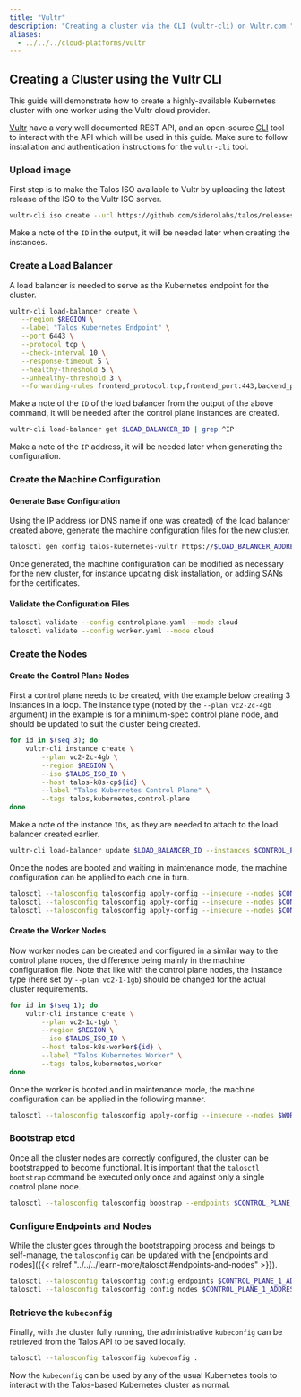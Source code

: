 ```yaml
---
title: "Vultr"
description: "Creating a cluster via the CLI (vultr-cli) on Vultr.com."
aliases:
  - ../../../cloud-platforms/vultr
---
```


## Creating a Cluster using the Vultr CLI

This guide will demonstrate how to create a highly-available Kubernetes cluster with one worker using the Vultr cloud provider.

[Vultr](https://www.vultr.com/) have a very well documented REST API, and an open-source [CLI](https://github.com/vultr/vultr-cli) tool to interact with the API which will be used in this guide.
Make sure to follow installation and authentication instructions for the `vultr-cli` tool.

### Upload image

First step is to make the Talos ISO available to Vultr by uploading the latest release of the ISO to the Vultr ISO server.

```bash
vultr-cli iso create --url https://github.com/siderolabs/talos/releases/download/{{< release >}}/metal-amd64.iso
```

Make a note of the `ID` in the output, it will be needed later when creating the instances.

### Create a Load Balancer

A load balancer is needed to serve as the Kubernetes endpoint for the cluster.

```bash
vultr-cli load-balancer create \
   --region $REGION \
   --label "Talos Kubernetes Endpoint" \
   --port 6443 \
   --protocol tcp \
   --check-interval 10 \
   --response-timeout 5 \
   --healthy-threshold 5 \
   --unhealthy-threshold 3 \
   --forwarding-rules frontend_protocol:tcp,frontend_port:443,backend_protocol:tcp,backend_port:6443
```

Make a note of the `ID` of the load balancer from the output of the above command, it will be needed after the control plane instances are created.

```bash
vultr-cli load-balancer get $LOAD_BALANCER_ID | grep ^IP
```

Make a note of the `IP` address, it will be needed later when generating the configuration.

### Create the Machine Configuration

#### Generate Base Configuration

Using the IP address (or DNS name if one was created) of the load balancer created above, generate the machine configuration files for the new cluster.

```bash
talosctl gen config talos-kubernetes-vultr https://$LOAD_BALANCER_ADDRESS
```

Once generated, the machine configuration can be modified as necessary for the new cluster, for instance updating disk installation, or adding SANs for the certificates.

#### Validate the Configuration Files

```bash
talosctl validate --config controlplane.yaml --mode cloud
talosctl validate --config worker.yaml --mode cloud
```

### Create the Nodes

#### Create the Control Plane Nodes

First a control plane needs to be created, with the example below creating 3 instances in a loop.
The instance type (noted by the `--plan vc2-2c-4gb` argument) in the example is for a minimum-spec control plane node, and should be updated to suit the cluster being created.

```bash
for id in $(seq 3); do
    vultr-cli instance create \
        --plan vc2-2c-4gb \
        --region $REGION \
        --iso $TALOS_ISO_ID \
        --host talos-k8s-cp${id} \
        --label "Talos Kubernetes Control Plane" \
        --tags talos,kubernetes,control-plane
done
```

Make a note of the instance `ID`s, as they are needed to attach to the load balancer created earlier.

```bash
vultr-cli load-balancer update $LOAD_BALANCER_ID --instances $CONTROL_PLANE_1_ID,$CONTROL_PLANE_2_ID,$CONTROL_PLANE_3_ID
```

Once the nodes are booted and waiting in maintenance mode, the machine configuration can be applied to each one in turn.

```bash
talosctl --talosconfig talosconfig apply-config --insecure --nodes $CONTROL_PLANE_1_ADDRESS --file controlplane.yaml
talosctl --talosconfig talosconfig apply-config --insecure --nodes $CONTROL_PLANE_2_ADDRESS --file controlplane.yaml
talosctl --talosconfig talosconfig apply-config --insecure --nodes $CONTROL_PLANE_3_ADDRESS --file controlplane.yaml
```

#### Create the Worker Nodes

Now worker nodes can be created and configured in a similar way to the control plane nodes, the difference being mainly in the machine configuration file.
Note that like with the control plane nodes, the instance type (here set by `--plan vc2-1-1gb`) should be changed for the actual cluster requirements.

```bash
for id in $(seq 1); do
    vultr-cli instance create \
        --plan vc2-1c-1gb \
        --region $REGION \
        --iso $TALOS_ISO_ID \
        --host talos-k8s-worker${id} \
        --label "Talos Kubernetes Worker" \
        --tags talos,kubernetes,worker
done
```

Once the worker is booted and in maintenance mode, the machine configuration can be applied in the following manner.

```bash
talosctl --talosconfig talosconfig apply-config --insecure --nodes $WORKER_1_ADDRESS --file worker.yaml
```

### Bootstrap etcd

Once all the cluster nodes are correctly configured, the cluster can be bootstrapped to become functional.
It is important that the `talosctl bootstrap` command be executed only once and against only a single control plane node.

```bash
talosctl --talosconfig talosconfig boostrap --endpoints $CONTROL_PLANE_1_ADDRESS --nodes $CONTROL_PLANE_1_ADDRESS
```

### Configure Endpoints and Nodes

While the cluster goes through the bootstrapping process and beings to self-manage, the `talosconfig` can be updated with the [endpoints and nodes]({{< relref "../../../learn-more/talosctl#endpoints-and-nodes" >}}).

```bash
talosctl --talosconfig talosconfig config endpoints $CONTROL_PLANE_1_ADDRESS $CONTROL_PLANE_2_ADDRESS $CONTROL_PLANE_3_ADDRESS
talosctl --talosconfig talosconfig config nodes $CONTROL_PLANE_1_ADDRESS $CONTROL_PLANE_2_ADDRESS $CONTROL_PLANE_3_ADDRESS WORKER_1_ADDRESS
```

### Retrieve the `kubeconfig`

Finally, with the cluster fully running, the administrative `kubeconfig` can be retrieved from the Talos API to be saved locally.

```bash
talosctl --talosconfig talosconfig kubeconfig .
```

Now the `kubeconfig` can be used by any of the usual Kubernetes tools to interact with the Talos-based Kubernetes cluster as normal.
